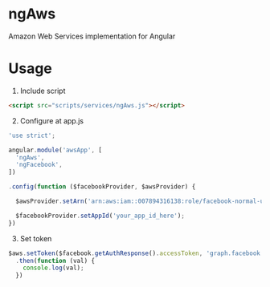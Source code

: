 ngAws
=====

Amazon Web Services implementation for Angular

Usage
=====

1. Include script

```html
<script src="scripts/services/ngAws.js"></script>
```

2. Configure at app.js
```javascript
'use strict';

angular.module('awsApp', [
  'ngAws',
  'ngFacebook',
])

.config(function ($facebookProvider, $awsProvider) {

  $awsProvider.setArn('arn:aws:iam::007894316138:role/facebook-normal-user');

  $facebookProvider.setAppId('your_app_id_here');
})
```

3. Set token
```javascript
$aws.setToken($facebook.getAuthResponse().accessToken, 'graph.facebook.com')
  .then(function (val) {
    console.log(val);
  })
```
